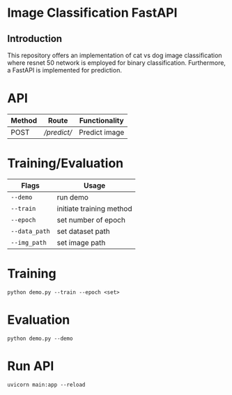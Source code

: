 # Image Classification FastAPI

## Introduction
This repository offers an implementation of cat vs dog image classification where resnet 50 network is employed for binary classification. Furthermore, a FastAPI is implemented
for prediction.

# API

| Method  | Route | Functionality | 
| ------------- | ------------- | ------------- | 
| POST | */predict/* | Predict image | 

# Training/Evaluation

| Flags  | Usage |
| ------------- | ------------- |
| ```--demo``` | run demo | 
| ```--train```  | initiate training method	|                                                                   
| ```--epoch```  | set number of epoch |
| ```--data_path```  | set dataset path | 
| ```--img_path```  | set image path | 

# Training 
 ```
 python demo.py --train --epoch <set>
 ```

# Evaluation
 ```
 python demo.py --demo
 ```

# Run API
 ```
 uvicorn main:app --reload
 ```
